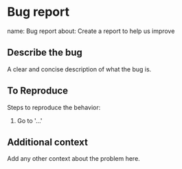 # Bug report

name: Bug report
about: Create a report to help us improve

## Describe the bug

A clear and concise description of what the bug is.

## To Reproduce

Steps to reproduce the behavior:

1.  Go to '...'

## Additional context

Add any other context about the problem here.
